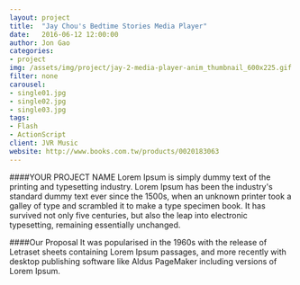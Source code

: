 ```yaml
---
layout: project
title:  "Jay Chou's Bedtime Stories Media Player"
date:   2016-06-12 12:00:00
author: Jon Gao
categories:
- project
img: /assets/img/project/jay-2-media-player-anim_thumbnail_600x225.gif
filter: none
carousel:
- single01.jpg
- single02.jpg
- single03.jpg
tags:
- Flash
- ActionScript
client: JVR Music
website: http://www.books.com.tw/products/0020183063
---
```

####YOUR PROJECT NAME
Lorem Ipsum is simply dummy text of the printing and typesetting industry. Lorem Ipsum has been the industry's standard dummy text ever since the 1500s, when an unknown printer took a galley of type and scrambled it to make a type specimen book. It has survived not only five centuries, but also the leap into electronic typesetting, remaining essentially unchanged.

####Our Proposal
It was popularised in the 1960s with the release of Letraset sheets containing Lorem Ipsum passages, and more recently with desktop publishing software like Aldus PageMaker including versions of Lorem Ipsum.

